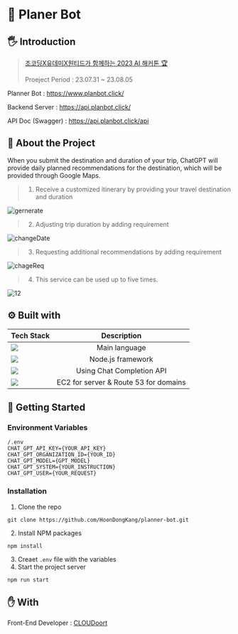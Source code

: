 # 🤖 Planer Bot

## 🖐️ Introduction

> [조코딩X유데미X원티드가 함께하는 2023 AI 해커톤 🏆](https://udemy.wjtb.co.kr/event/id/179)
>
> Proeject Period : 23.07.31 ~ 23.08.05

Planner Bot : https://www.planbot.click/

Backend Server : https://api.planbot.click/

API Doc (Swagger) : https://api.planbot.click/api

## 📒 About the Project

When you submit the destination and duration of your trip, ChatGPT will provide daily planned recommendations for the destination, which will be provided through Google Maps.

> 1. Receive a customized itinerary by providing your travel destination and duration

![gernerate](https://media.giphy.com/media/v1.Y2lkPTc5MGI3NjExaHUwN2g4aG9yMnpjcHk4MzAwam0zbjAyYjZwMmp2NXMxeGd2cmp4eiZlcD12MV9pbnRlcm5hbF9naWZfYnlfaWQmY3Q9Zw/DHbxE5wmMC1YYIaJjH/giphy.gif)

> 2.  Adjusting trip duration by adding requirement

![changeDate](https://media.giphy.com/media/q7aSDguG29MS2oNOF9/giphy.gif)

> 3.  Requesting additional recommendations by adding requirement

![chageReq](https://media.giphy.com/media/tekjutV4s7ykbMm1S3/giphy.gif)

> 4.  This service can be used up to five times.

![12](https://media.giphy.com/media/v1.Y2lkPTc5MGI3NjExOGdydGxpeGJsaDlmczBuZ2JtMnB4d3JudTdzejdqc3l3cmgwd25rcyZlcD12MV9pbnRlcm5hbF9naWZfYnlfaWQmY3Q9Zw/x3cuuzAzMEYlbkAa7P/giphy.gif)

## ⚙️ Built with

| Tech Stack                                                                                                     |              Description              |
| -------------------------------------------------------------------------------------------------------------- | :-----------------------------------: |
| <img src="https://img.shields.io/badge/TypeScript-007ACC?style=for-the-badge&logo=typescript&logoColor=white"> |             Main language             |
| <img src="https://img.shields.io/badge/nestjs-%23E0234E.svg?style=for-the-badge&logo=nestjs&logoColor=white">  |           Node.js framework           |
| <img src="https://img.shields.io/badge/chatGPT-74aa9c?style=for-the-badge&logo=openai&logoColor=white">        |       Using Chat Completion API       |
| <img src="https://img.shields.io/badge/AWS-%23FF9900.svg?style=for-the-badge&logo=amazon-aws&logoColor=white"> | EC2 for server & Route 53 for domains |

## 🔎 Getting Started

### Environment Variables

```
/.env
CHAT_GPT_API_KEY={YOUR_API_KEY}
CHAT_GPT_ORGANIZATION_ID={YOUR_ID}
CHAT_GPT_MODEL={GPT_MODEL}
CHAT_GPT_SYSTEM={YOUR_INSTRUCTION}
CHAT_GPT_USER={YOUR_REQUEST}
```

### Installation

1. Clone the repo

```
git clone https://github.com/HoonDongKang/planner-bot.git
```

2. Install NPM packages

```
npm install
```

3. Creaet `.env` file with the variables
4. Start the project server

```
npm run start
```

## ✋ With

Front-End Developer : [CLOUDoort](https://github.com/CLOUDoort/Plannerbot-Frontend)
